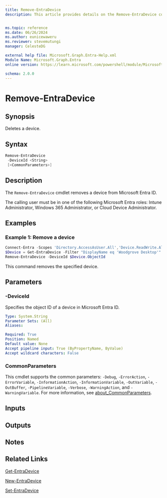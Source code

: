 ```yaml
---
title: Remove-EntraDevice
description: This article provides details on the Remove-EntraDevice command.


ms.topic: reference
ms.date: 06/26/2024
ms.author: eunicewaweru
ms.reviewer: stevemutungi
manager: CelesteDG

external help file: Microsoft.Graph.Entra-Help.xml
Module Name: Microsoft.Graph.Entra
online version: https://learn.microsoft.com/powershell/module/Microsoft.Graph.Entra/Remove-EntraDevice

schema: 2.0.0
---
```


# Remove-EntraDevice

## Synopsis

Deletes a device.

## Syntax

```powershell
Remove-EntraDevice 
 -DeviceId <String>
 [<CommonParameters>]
```

## Description

The `Remove-EntraDevice` cmdlet removes a device from Microsoft Entra ID.

The calling user must be in one of the following Microsoft Entra roles: Intune Administrator, Windows 365 Administrator, or Cloud Device Administrator.

## Examples

### Example 1: Remove a device

```powershell
Connect-Entra -Scopes 'Directory.AccessAsUser.All','Device.ReadWrite.All'
$Device = Get-EntraDevice -Filter "DisplayName eq 'Woodgrove Desktop'"
Remove-EntraDevice -DeviceId $Device.ObjectId
```

This command removes the specified device.

## Parameters

### -DeviceId

Specifies the object ID of a device in Microsoft Entra ID.

```yaml
Type: System.String
Parameter Sets: (All)
Aliases:

Required: True
Position: Named
Default value: None
Accept pipeline input: True (ByPropertyName, ByValue)
Accept wildcard characters: False
```

### CommonParameters

This cmdlet supports the common parameters: `-Debug`, `-ErrorAction`, `-ErrorVariable`, `-InformationAction`, `-InformationVariable`, `-OutVariable`, `-OutBuffer`, `-PipelineVariable`, `-Verbose`, `-WarningAction`, and `-WarningVariable`. For more information, see [about_CommonParameters](https://go.microsoft.com/fwlink/?LinkID=113216).

## Inputs

## Outputs

## Notes

## Related Links

[Get-EntraDevice](Get-EntraDevice.md)

[New-EntraDevice](New-EntraDevice.md)

[Set-EntraDevice](Set-EntraDevice.md)
